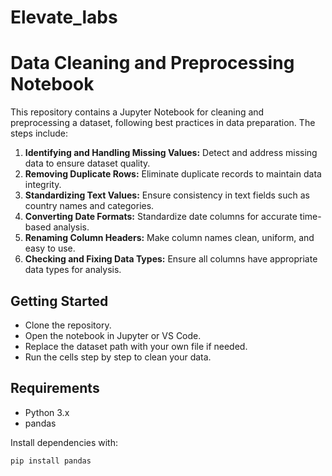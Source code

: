 # Elevate_labs

# Data Cleaning and Preprocessing Notebook

This repository contains a Jupyter Notebook for cleaning and preprocessing a dataset, following best practices in data preparation. The steps include:

1. **Identifying and Handling Missing Values:** Detect and address missing data to ensure dataset quality.
2. **Removing Duplicate Rows:** Eliminate duplicate records to maintain data integrity.
3. **Standardizing Text Values:** Ensure consistency in text fields such as country names and categories.
4. **Converting Date Formats:** Standardize date columns for accurate time-based analysis.
5. **Renaming Column Headers:** Make column names clean, uniform, and easy to use.
6. **Checking and Fixing Data Types:** Ensure all columns have appropriate data types for analysis.

## Getting Started

- Clone the repository.
- Open the notebook in Jupyter or VS Code.
- Replace the dataset path with your own file if needed.
- Run the cells step by step to clean your data.

## Requirements

- Python 3.x
- pandas

Install dependencies with:
```bash
pip install pandas
